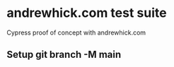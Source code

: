# andrewhick.com test suite

Cypress proof of concept with andrewhick.com

## Setup git branch -M main